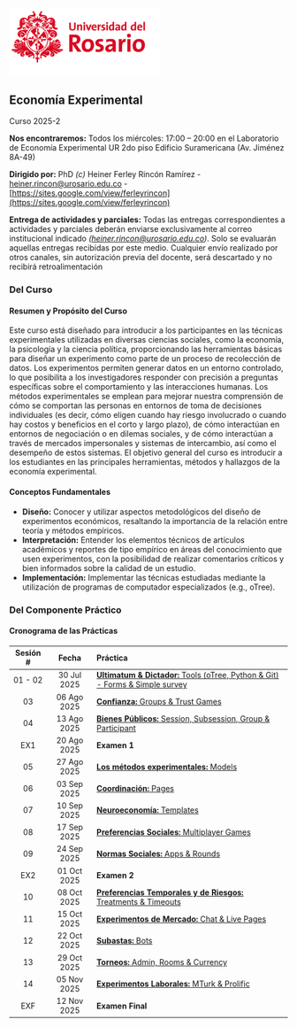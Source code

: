 <img src="imgs/logo_u_rosario.png" title="Logo Universidad del Rosario" alt="Logo Universidad del Rosario" style="width: 17rem;">

## Economía Experimental

Curso 2025-2

**Nos encontraremos:** Todos los miércoles: 17:00 – 20:00 en el Laboratorio de Economía Experimental UR 2do piso Edificio Suramericana (Av. Jiménez 8A-49)

**Dirigido por:** PhD _(c)_ Heiner Ferley Rincón Ramírez - [heiner.rincon@urosario.edu.co](mailto:heiner.rincon@urosario.edu.co) - [https://sites.google.com/view/ferleyrincon](https://sites.google.com/view/ferleyrincon)

**Entrega de actividades y parciales:** Todas las entregas correspondientes a actividades y parciales deberán enviarse exclusivamente al correo institucional indicado *([heiner.rincon@urosario.edu.co](mailto:heiner.rincon@urosario.edu.co))*. Solo se evaluarán aquellas entregas recibidas por este medio. Cualquier envío realizado por otros canales, sin autorización previa del docente, será descartado y no recibirá retroalimentación

### Del Curso

#### Resumen y Propósito del Curso

Este curso está diseñado para introducir a los participantes en las técnicas experimentales utilizadas en diversas ciencias sociales, como la economía, la psicología y la ciencia política, proporcionando las herramientas básicas para diseñar un experimento como parte de un proceso de recolección de datos. Los experimentos permiten generar datos en un entorno controlado, lo que posibilita a los investigadores responder con precisión a preguntas específicas sobre el comportamiento y las interacciones humanas. Los métodos experimentales se emplean para mejorar nuestra comprensión de cómo se comportan las personas en entornos de toma de decisiones individuales (es decir, cómo eligen cuando hay riesgo involucrado o cuando hay costos y beneficios en el corto y largo plazo), de cómo interactúan en entornos de negociación o en dilemas sociales, y de cómo interactúan a través de mercados impersonales y sistemas de intercambio, así como el desempeño de estos sistemas. El objetivo general del curso es introducir a los estudiantes en las principales herramientas, métodos y hallazgos de la economía experimental. 

#### Conceptos Fundamentales

- **Diseño:** Conocer y utilizar aspectos metodológicos del diseño de experimentos económicos, resaltando la importancia de la relación entre teoría y métodos empíricos.
- **Interpretación:** Entender los elementos técnicos de artículos académicos y reportes de tipo empírico en áreas del conocimiento que usen experimentos, con la posibilidad de realizar comentarios críticos y bien informados sobre la calidad de un estudio.
- **Implementación:** Implementar las técnicas estudiadas mediante la utilización de programas de computador especializados (e.g., oTree).

### Del Componente Práctico

#### Cronograma de las Prácticas

| Sesión # | Fecha | Práctica |
|:--------:|:-----:|:---------|
| 01 - 02 | 30 Jul 2025 | [**Ultimatum & Dictador:** Tools (oTree, Python & Git) - Forms & Simple survey ](clases\01_Tools_oTree_Python_GIT_02_Forms_SimpleSurvey\README.md) |
| 03 | 06 Ago 2025 | [**Confianza:** Groups & Trust Games](clases\03_Groups_TrustGames) |
| 04 | 13 Ago 2025 | [**Bienes Públicos:** Session, Subsession, Group & Participant](clases\04_Sessions_Subsessions_Groups_Participant) |
| EX1 | 20 Ago 2025 | **Examen 1** |
| 05 | 27 Ago 2025 | [**Los métodos experimentales:** Models](clases\05_Models) |
| 06 | 03 Sep 2025 | [**Coordinación:** Pages](clases\06_Pages) |
| 07 | 10 Sep 2025 | [**Neuroeconomía:** Templates](clases\07_Templates) |
| 08 | 17 Sep 2025 | [**Preferencias Sociales:** Multiplayer Games](clases\08_MultiplayerGames) |
| 09 | 24 Sep 2025 | [**Normas Sociales:** Apps & Rounds](clases\09_Apps_Rounds) |
| EX2 | 01 Oct 2025 | **Examen 2** |
| 10 | 08 Oct 2025 | [**Preferencias Temporales y de Riesgos:** Treatments & Timeouts](clases\10_Treatments_Timeouts) |
| 11 | 15 Oct 2025 | [**Experimentos de Mercado:** Chat & Live Pages](clases\11_Chat_LivePages) |
| 12 | 22 Oct 2025 | [**Subastas:** Bots](clases\12_Bots) |
| 13 | 29 Oct 2025 | [**Torneos:** Admin, Rooms & Currency](clases\13_Admin_Rooms_Currency) |
| 14 | 05 Nov 2025 | [**Experimentos Laborales:** MTurk & Prolific](clases\14_MTurk_Prolific) |
| EXF | 12 Nov 2025 | **Examen Final** |